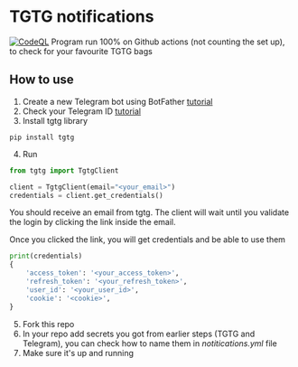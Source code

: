 # TGTG notifications
[![CodeQL](https://github.com/LauPaSat-pl/TGTG_notifications/actions/workflows/github-code-scanning/codeql/badge.svg)](https://github.com/LauPaSat-pl/TGTG_notifications/actions/workflows/github-code-scanning/codeql)
Program run 100% on Github actions (not counting the set up), to check for your favourite TGTG bags
## How to use
1. Create a new Telegram bot using BotFather [tutorial](https://sendpulse.com/knowledge-base/chatbot/telegram/create-telegram-chatbot)
2. Check your Telegram ID [tutorial](https://www.alphr.com/telegram-find-user-id/)
3. Install tgtg library 
```
pip install tgtg
```
4. Run 
``` python
from tgtg import TgtgClient

client = TgtgClient(email="<your_email>")
credentials = client.get_credentials()
```
You should receive an email from tgtg. The client will wait until you validate the login by clicking the link inside the email.

Once you clicked the link, you will get credentials and be able to use them
``` python
print(credentials)
{
    'access_token': '<your_access_token>',
    'refresh_token': '<your_refresh_token>',
    'user_id': '<your_user_id>',
    'cookie': '<cookie>',
}
```
5. Fork this repo
6. In your repo add secrets you got from earlier steps (TGTG and Telegram), you can check how to name them in *notitications.yml* file
7. Make sure it's up and running
